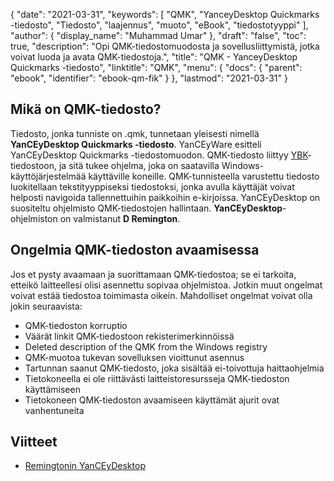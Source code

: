 {
  "date": "2021-03-31",
  "keywords": [
"QMK",
"YanceyDesktop Quickmarks -tiedosto",
"Tiedosto",
"laajennus",
"muoto",
"eBook",
"tiedostotyyppi"
],
  "author": {
    "display_name": "Muhammad Umar"
},
  "draft": "false",
  "toc": true,
  "description": "Opi QMK-tiedostomuodosta ja sovellusliittymistä, jotka voivat luoda ja avata QMK-tiedostoja.",
  "title": "QMK - YanceyDesktop Quickmarks -tiedosto",
  "linktitle": "QMK",
  "menu": {
    "docs": {
      "parent": "ebook",
      "identifier": "ebook-qm-fik"
}
},
  "lastmod": "2021-03-31"
}

## Mikä on QMK-tiedosto?

Tiedosto, jonka tunniste on .qmk, tunnetaan yleisesti nimellä **YanCEyDesktop Quickmarks -tiedosto**. YanCEyWare esitteli YanCEyDesktop Quickmarks -tiedostomuodon. QMK-tiedosto liittyy [YBK](/ebook/ybk/)-tiedostoon, ja sitä tukee ohjelma, joka on saatavilla Windows-käyttöjärjestelmää käyttäville koneille. QMK-tunnisteella varustettu tiedosto luokitellaan tekstityyppiseksi tiedostoksi, jonka avulla käyttäjät voivat helposti navigoida tallennettuihin paikkoihin e-kirjoissa. YanCEyDesktop on suositeltu ohjelmisto QMK-tiedostojen hallintaan. **YanCEyDesktop**-ohjelmiston on valmistanut **D Remington**.

## Ongelmia QMK-tiedoston avaamisessa

Jos et pysty avaamaan ja suorittamaan QMK-tiedostoa; se ei tarkoita, etteikö laitteellesi olisi asennettu sopivaa ohjelmistoa. Jotkin muut ongelmat voivat estää tiedostoa toimimasta oikein. Mahdolliset ongelmat voivat olla jokin seuraavista:

- QMK-tiedoston korruptio
- Väärät linkit QMK-tiedostoon rekisterimerkinnöissä
- Deleted description of the QMK from the Windows registry
- QMK-muotoa tukevan sovelluksen vioittunut asennus
- Tartunnan saanut QMK-tiedosto, joka sisältää ei-toivottuja haittaohjelmia
- Tietokoneella ei ole riittävästi laitteistoresursseja QMK-tiedoston käyttämiseen
- Tietokoneen QMK-tiedoston avaamiseen käyttämät ajurit ovat vanhentuneita

## Viitteet

* [Remingtonin YanCEyDesktop](https://en.freedownloadmanager.org/Windows-PC/YanCEyDesktop-FREE.html)





